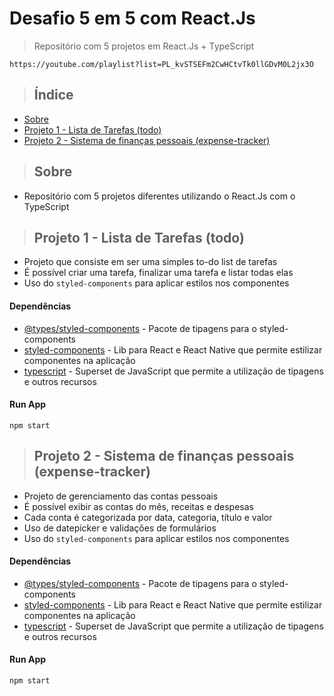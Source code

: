 # Desafio 5 em 5 com React.Js

> Repositório com 5 projetos em React.Js + TypeScript

```
https://youtube.com/playlist?list=PL_kvSTSEFm2CwHCtvTk0llGDvM0L2jx3O
```

> ## Índice
- [Sobre](#sobre)
- [Projeto 1 - Lista de Tarefas (todo)](#projeto-1)
- [Projeto 2 - Sistema de finanças pessoais (expense-tracker)](#projeto-2)

> ## <a name="sobre"></a> Sobre
- Repositório com 5 projetos diferentes utilizando o React.Js com o TypeScript

> ## <a name="projeto-1"></a> Projeto 1 - Lista de Tarefas (todo)
- Projeto que consiste em ser uma simples to-do list de tarefas
- É possível criar uma tarefa, finalizar uma tarefa e listar todas elas
- Uso do `styled-components` para aplicar estilos nos componentes

#### Dependências
- [@types/styled-components](https://www.npmjs.com/package/@types/styled-components) - Pacote de tipagens para o styled-components
- [styled-components](https://styled-components.com) - Lib para React e React Native que permite estilizar componentes na aplicação
- [typescript](https://www.typescriptlang.org) - Superset de JavaScript que permite a utilização de tipagens e outros recursos

#### Run App
```
npm start
```

> ## <a name="projeto-2"></a> Projeto 2 - Sistema de finanças pessoais (expense-tracker)
- Projeto de gerenciamento das contas pessoais
- É possível exibir as contas do mês, receitas e despesas
- Cada conta é categorizada por data, categoria, título e valor
- Uso de datepicker e validações de formulários
- Uso do `styled-components` para aplicar estilos nos componentes

#### Dependências
- [@types/styled-components](https://www.npmjs.com/package/@types/styled-components) - Pacote de tipagens para o styled-components
- [styled-components](https://styled-components.com) - Lib para React e React Native que permite estilizar componentes na aplicação
- [typescript](https://www.typescriptlang.org) - Superset de JavaScript que permite a utilização de tipagens e outros recursos

#### Run App
```
npm start
```